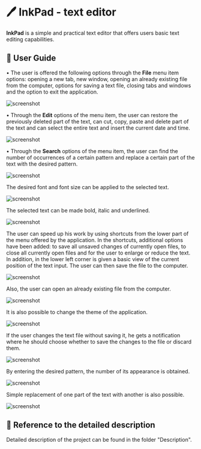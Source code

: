 # 🖊️ InkPad - text editor

**InkPad** is a simple and practical text editor that offers users basic text editing capabilities.

## 📝 User Guide

• The user is offered the following options through the **File** menu item options: opening a new tab, new window, opening an already existing file from the computer, options for saving a text file, closing tabs and windows and the option to exit the application.

 ![screenshot](Screenshots/picture1.png)


• Through the **Edit** options of the menu item, the user can restore the previously deleted part of the text, can cut, copy, paste and delete part of the text and can select the entire text and insert the current date and time.

 ![screenshot](Screenshots/picture2.png)
 

• Through the **Search** options of the menu item, the user can find the number of occurrences of a certain pattern and replace a certain part of the text with the desired pattern.

 ![screenshot](Screenshots/picture3.png)



The desired font and font size can be applied to the selected text.

![screenshot](Screenshots/picture4.png)



The selected text can be made bold, italic and underlined.

![screenshot](Screenshots/picture5.png)



The user can speed up his work by using shortcuts from the lower part of the menu offered by the application. In the shortcuts, additional options have been added: to save all unsaved changes of currently open files, to close all currently open files and for the user to enlarge or reduce the text. In addition, in the lower left corner is given a basic view of the current position of the text input. The user can then save the file to the computer.

![screenshot](Screenshots/picture6.png)



Also, the user can open an already existing file from the computer.

![screenshot](Screenshots/picture7.png)



It is also possible to change the theme of the application.

![screenshot](Screenshots/picture8.png)



If the user changes the text file without saving it, he gets a notification where he should choose whether to save the changes to the file or discard them.

![screenshot](Screenshots/picture9.png)



By entering the desired pattern, the number of its appearance is obtained.

![screenshot](Screenshots/picture10.png)



Simple replacement of one part of the text with another is also possible.

![screenshot](Screenshots/picture11.png)

## 📄 Reference to the detailed description
Detailed description of the project can be found in the folder "Description".